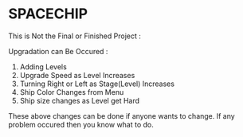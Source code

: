 # SPACECHIP
This is Not the Final or Finished Project :

Upgradation can Be Occured :
1. Adding Levels
2. Upgrade Speed as Level Increases
3. Turning Right or Left as Stage(Level) Increases
4. Ship Color Changes from Menu
5. Ship size changes as Level get Hard

These above changes can be done if anyone wants to change.
If any problem occured then you know what to do.
